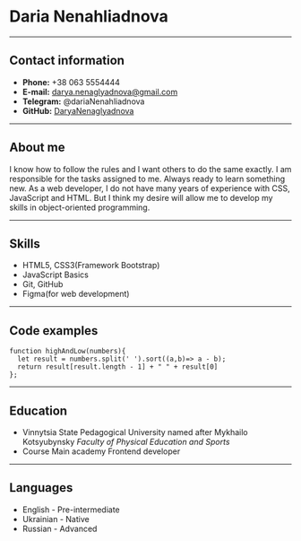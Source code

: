 # Daria Nenahliadnova
--- 

## Contact information

- **Phone:** +38 063 5554444 
- **E-mail:** darya.nenaglyadnova@gmail.com
- **Telegram:** @dariaNenahliadnova
- **GitHub:** [DaryaNenaglyadnova](адрес "https://github.com/DaryaNenaglyadnova")

---

## About me

<p>I know how to follow the rules and I want others to
do the same
 exactly.  I am responsible for the tasks
assigned to me.  Always
ready to learn something new.
As a web developer, I do not have many
years of experience with CSS, JavaScript
and HTML. But I think my desire will allow
me to develop my skills in object-oriented
programming.</p>

---

## Skills

* HTML5, CSS3(Framework Bootstrap)
* JavaScript Basics
* Git, GitHub
* Figma(for web development)

---

## Code examples

```
function highAndLow(numbers){
  let result = numbers.split(' ').sort((a,b)=> a - b);
  return result[result.length - 1] + " " + result[0]
};
```

---

## Education

* Vinnytsia State Pedagogical University named
after Mykhailo Kotsyubynsky
_Faculty of Physical Education and Sports_
* Course Main academy
Frontend developer

---

## Languages

* English - Pre-intermediate
* Ukrainian - Native
* Russian  - Advanced
 

